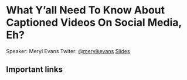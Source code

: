 # What Y’all Need To Know About Captioned Videos On Social Media, Eh?

Speaker: Meryl Evans
Twiter: [@merylkevans](https://twitter.com/merylkevans)
[Slides](https://meryl.net/wp-content/uploads/2021/10/2021-a11yTO.pptx)

## Important links